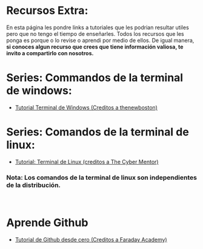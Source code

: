 # Recursos Extra:

En esta página les pondre links a tutoriales que les podrian resultar utiles pero que no tengo el tiempo de enseñarles. Todos los recursos que les ponga es porque o lo revise o aprendi por medio de ellos. 
De igual manera, **si conoces algun recurso que crees que tiene información valiosa, te invito a compartirlo con nosotros.**

# Series: Commandos de la terminal de windows:
- [Tutorial Terminal de Windows (Creditos a thenewboston)](https://www.youtube.com/playlist?list=PL6gx4Cwl9DGDV6SnbINlVUd0o2xT4JbMu) 

# Series: Comandos de la terminal de linux:

- [Tutorial: Terminal de Linux (creditos a The Cyber Mentor)](https://www.youtube.com/watch?v=r8giT8BBdw8&list=PLLKT__MCUeiwfK18Io6kvwrrhqQyQnV5W) <br/>

### Nota: Los comandos de la terminal de linux son independientes de la distribución.

<br/>

# Aprende Github
- [Tutorial de Github desde cero (Creditos a Faraday Academy)](https://www.youtube.com/watch?v=RGOj5yH7evk)

